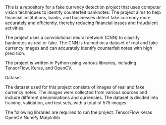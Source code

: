 This is a repository for a fake currency detection project that uses computer vision techniques to identify counterfeit banknotes. The project aims to help financial institutions, banks, and businesses detect fake currency more accurately and efficiently, thereby reducing financial losses and fraudulent activities.

The project uses a convolutional neural network (CNN) to classify banknotes as real or fake. The CNN is trained on a dataset of real and fake currency images and can accurately identify counterfeit notes with high precision.

The project is written in Python using various libraries, including TensorFlow, Keras, and OpenCV.

Dataset

The dataset used for this project consists of images of real and fake currency notes. The images were collected from various sources and include different denominations and currencies. The dataset is divided into training, validation, and test sets, with a total of 575 images.


The following libraries are required to run the project:
TensorFlow
Keras
OpenCV
NumPy
Matplotlib
